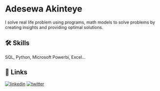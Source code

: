 
# Adesewa Akinteye

I solve real life problem using programs, math models to solve problems by creating insights and providing optimal solutions.

## 🛠 Skills
SQL, Python, Microsoft Powerbi, Excel...

## 🔗 Links
[![linkedin](https://img.shields.io/badge/linkedin-0A66C2?style=for-the-badge&logo=linkedin&logoColor=white)](www.linkedin.com/in/sewa-akinteye-53bb4419b)
[![twitter](https://img.shields.io/badge/twitter-1DA1F2?style=for-the-badge&logo=twitter&logoColor=white)](https://twitter.com/ade_se_wa)



